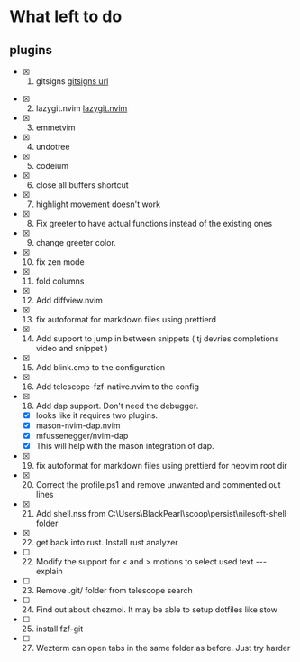 # What left to do

## plugins

- [x] 1. gitsigns [gitsigns url](https://github.com/lewis6991/gitsigns.nvim)

* [x] 2. lazygit.nvim [lazygit.nvim](https://github.com/kdheepak/lazygit.nvim)
* [x] 3. emmetvim
* [x] 4. undotree
* [x] 5. codeium
* [x] 6. close all buffers shortcut
* [x] 7. highlight movement doesn't work
* [x] 8. Fix greeter to have actual functions instead of the existing ones
* [x] 9. change greeter color.
* [x] 10. fix zen mode
* [x] 11. fold columns <!--look through astro extension--->
* [x] 12. Add diffview.nvim
* [x] 13. fix autoformat for markdown files using prettierd
* [x] 14. Add support to jump in between snippets ( tj devries completions video and snippet )
* [x] 15. Add blink.cmp to the configuration
* [x] 16. Add telescope-fzf-native.nvim to the config
* [x] 18. Add dap support. Don't need the debugger.
  - [x] looks like it requires two plugins.
  - [x] mason-nvim-dap.nvim
  - [x] mfussenegger/nvim-dap
  - [x] This will help with the mason integration of dap.
* [x] 19. fix autoformat for markdown files using prettierd for neovim root dir
* [x] 20. Correct the profile.ps1 and remove unwanted and commented out lines
* [x] 21. Add shell.nss from C:\Users\BlackPearl\scoop\persist\nilesoft-shell folder
* [x] 22. get back into rust. Install rust analyzer
* [ ] 22. Modify the support for < and > motions to select used text --- explain
* [ ] 23. Remove .git/ folder from telescope search
* [ ] 24. Find out about chezmoi. It may be able to setup dotfiles like stow
* [ ] 25. install fzf-git
* [ ] 27. Wezterm can open tabs in the same folder as before. Just try harder
